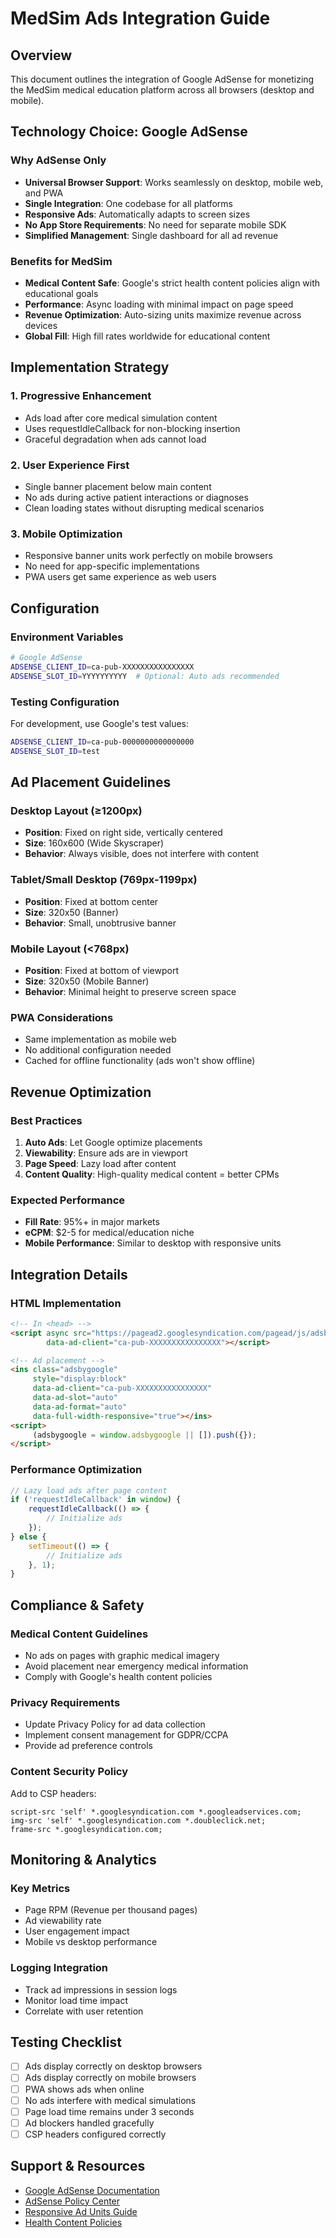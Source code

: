 # MedSim Ads Integration Guide

## Overview
This document outlines the integration of Google AdSense for monetizing the MedSim medical education platform across all browsers (desktop and mobile).

## Technology Choice: Google AdSense

### Why AdSense Only
- **Universal Browser Support**: Works seamlessly on desktop, mobile web, and PWA
- **Single Integration**: One codebase for all platforms
- **Responsive Ads**: Automatically adapts to screen sizes
- **No App Store Requirements**: No need for separate mobile SDK
- **Simplified Management**: Single dashboard for all ad revenue

### Benefits for MedSim
- **Medical Content Safe**: Google's strict health content policies align with educational goals
- **Performance**: Async loading with minimal impact on page speed
- **Revenue Optimization**: Auto-sizing units maximize revenue across devices
- **Global Fill**: High fill rates worldwide for educational content

## Implementation Strategy

### 1. Progressive Enhancement
- Ads load after core medical simulation content
- Uses requestIdleCallback for non-blocking insertion
- Graceful degradation when ads cannot load

### 2. User Experience First
- Single banner placement below main content
- No ads during active patient interactions or diagnoses
- Clean loading states without disrupting medical scenarios

### 3. Mobile Optimization
- Responsive banner units work perfectly on mobile browsers
- No need for app-specific implementations
- PWA users get same experience as web users

## Configuration

### Environment Variables
```bash
# Google AdSense
ADSENSE_CLIENT_ID=ca-pub-XXXXXXXXXXXXXXXX
ADSENSE_SLOT_ID=YYYYYYYYYY  # Optional: Auto ads recommended
```

### Testing Configuration
For development, use Google's test values:
```bash
ADSENSE_CLIENT_ID=ca-pub-0000000000000000
ADSENSE_SLOT_ID=test
```

## Ad Placement Guidelines

### Desktop Layout (≥1200px)
- **Position**: Fixed on right side, vertically centered
- **Size**: 160x600 (Wide Skyscraper)
- **Behavior**: Always visible, does not interfere with content

### Tablet/Small Desktop (769px-1199px)
- **Position**: Fixed at bottom center
- **Size**: 320x50 (Banner)
- **Behavior**: Small, unobtrusive banner

### Mobile Layout (<768px)
- **Position**: Fixed at bottom of viewport
- **Size**: 320x50 (Mobile Banner)
- **Behavior**: Minimal height to preserve screen space

### PWA Considerations
- Same implementation as mobile web
- No additional configuration needed
- Cached for offline functionality (ads won't show offline)

## Revenue Optimization

### Best Practices
1. **Auto Ads**: Let Google optimize placements
2. **Viewability**: Ensure ads are in viewport
3. **Page Speed**: Lazy load after content
4. **Content Quality**: High-quality medical content = better CPMs

### Expected Performance
- **Fill Rate**: 95%+ in major markets
- **eCPM**: $2-5 for medical/education niche
- **Mobile Performance**: Similar to desktop with responsive units

## Integration Details

### HTML Implementation
```html
<!-- In <head> -->
<script async src="https://pagead2.googlesyndication.com/pagead/js/adsbygoogle.js" 
        data-ad-client="ca-pub-XXXXXXXXXXXXXXXX"></script>

<!-- Ad placement -->
<ins class="adsbygoogle"
     style="display:block"
     data-ad-client="ca-pub-XXXXXXXXXXXXXXXX"
     data-ad-slot="auto"
     data-ad-format="auto"
     data-full-width-responsive="true"></ins>
<script>
     (adsbygoogle = window.adsbygoogle || []).push({});
</script>
```

### Performance Optimization
```javascript
// Lazy load ads after page content
if ('requestIdleCallback' in window) {
    requestIdleCallback(() => {
        // Initialize ads
    });
} else {
    setTimeout(() => {
        // Initialize ads
    }, 1);
}
```

## Compliance & Safety

### Medical Content Guidelines
- No ads on pages with graphic medical imagery
- Avoid placement near emergency medical information
- Comply with Google's health content policies

### Privacy Requirements
- Update Privacy Policy for ad data collection
- Implement consent management for GDPR/CCPA
- Provide ad preference controls

### Content Security Policy
Add to CSP headers:
```
script-src 'self' *.googlesyndication.com *.googleadservices.com;
img-src 'self' *.googlesyndication.com *.doubleclick.net;
frame-src *.googlesyndication.com;
```

## Monitoring & Analytics

### Key Metrics
- Page RPM (Revenue per thousand pages)
- Ad viewability rate
- User engagement impact
- Mobile vs desktop performance

### Logging Integration
- Track ad impressions in session logs
- Monitor load time impact
- Correlate with user retention

## Testing Checklist

- [ ] Ads display correctly on desktop browsers
- [ ] Ads display correctly on mobile browsers
- [ ] PWA shows ads when online
- [ ] No ads interfere with medical simulations
- [ ] Page load time remains under 3 seconds
- [ ] Ad blockers handled gracefully
- [ ] CSP headers configured correctly

## Support & Resources

- [Google AdSense Documentation](https://support.google.com/adsense)
- [AdSense Policy Center](https://support.google.com/adsense/topic/1261918)
- [Responsive Ad Units Guide](https://support.google.com/adsense/answer/9183460)
- [Health Content Policies](https://support.google.com/adsense/answer/9335567)